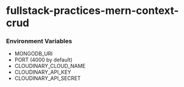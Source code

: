 # fullstack-practices-mern-context-crud

### Environment Variables

- MONGODB_URI
- PORT (4000 by default)
- CLOUDINARY_CLOUD_NAME
- CLOUDINARY_API_KEY
- CLOUDINARY_API_SECRET
